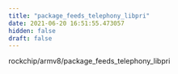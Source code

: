 ```yaml
---
title: "package_feeds_telephony_libpri"
date: 2021-06-20 16:51:55.473057
hidden: false
draft: false
---
```


rockchip/armv8/package_feeds_telephony_libpri

